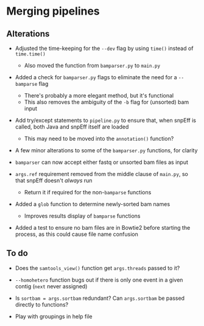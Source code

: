 # Merging pipelines

## Alterations

* Adjusted the time-keeping for the `--dev` flag by using `time()` instead of `time.time()`
  * Also moved the function from `bamparser.py` to `main.py`

* Added a check for `bamparser.py` flags to eliminate the need for a `--bamparse` flag
  * There's probably a more elegant method, but it's functional
  * This also removes the ambiguity of the `-b` flag for (unsorted) bam input

* Add try/except statements to `pipeline.py` to ensure that, when snpEff is called,
  both Java and snpEff itself are loaded
  * This may need to be moved into the `annotation()` function?

* A few minor alterations to some of the `bamparser.py` functions, for clarity

* `bamparser` can now accept either fastq or unsorted bam files as input

* `args.ref` requirement removed from the middle clause of `main.py`, so that snpEff doesn't *always* run
  * Return it if required for the non-`bamparse` functions

* Added a `glob` function to determine newly-sorted bam names
  * Improves results display of `bamparse` functions

* Added a test to ensure no bam files are in Bowtie2 before starting the process,
  as this could cause file name confusion

## To do

* Does the `samtools_view()` function get `args.threads` passed to it?

* `--homohetero` function bugs out if there is only one event in a given contig (`next` never assigned)

* Is `sortbam = args.sortbam` redundant? Can `args.sortbam` be passed directly to functions?

* Play with groupings in help file

